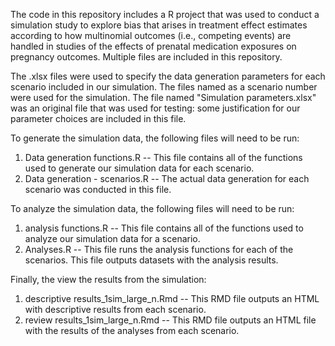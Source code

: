 The code in this repository includes a R project that was used to conduct a simulation study to explore bias that arises in treatment effect estimates according to how multinomial outcomes (i.e., competing events) are handled in studies of the effects of prenatal medication exposures on pregnancy outcomes. Multiple files are included in this repository. 

The .xlsx files were used to specify the data generation parameters for each scenario included in our simulation. The files named as a scenario number were used for the simulation. The file named "Simulation parameters.xlsx" was an original file that was used for testing: some justification for our parameter choices are included in this file.

To generate the simulation data, the following files will need to be run:
1. Data generation functions.R -- This file contains all of the functions used to generate our simulation data for each scenario.
2. Data generation - scenarios.R -- The actual data generation for each scenario was conducted in this file.

To analyze the simulation data, the following files will need to be run:
1. analysis functions.R -- This file contains all of the functions used to analyze our simulation data for a scenario.
2. Analyses.R -- This file runs the analysis functions for each of the scenarios. This file outputs datasets with the analysis results.

Finally, the view the results from the simulation:
1. descriptive results_1sim_large_n.Rmd -- This RMD file outputs an HTML with descriptive results from each scenario.
2. review results_1sim_large_n.Rmd -- This RMD file outputs an HTML file with the results of the analyses from each scenario.
